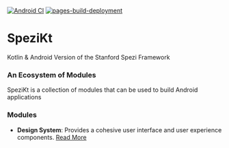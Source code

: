 [![Android CI](https://github.com/Basler182/Spezi/actions/workflows/android.yml/badge.svg)](https://github.com/StanfordSpezi/SpeziKt/actions/workflows/android.yml)
[![pages-build-deployment](https://github.com/Basler182/SpeziKt/actions/workflows/pages/pages-build-deployment/badge.svg?branch=gh-pages)](https://github.com/Basler182/SpeziKt/actions/workflows/pages/pages-build-deployment)

# SpeziKt
Kotlin &amp; Android Version of the Stanford Spezi Framework

### An Ecosystem of Modules

SpeziKt is a collection of modules that can be used to build Android applications

### Modules

- **Design System**: Provides a cohesive user interface and user experience
  components. [Read More](./core/design/README.md)

  
